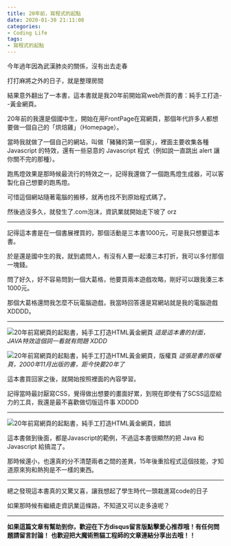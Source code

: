 ```yaml
---
title: 20年前，寫程式的起點
date: 2020-01-30 21:11:08
categories:
- Coding Life
tags:
- 寫程式的起點
---
```


今年過年因為武漢肺炎的關係，沒有出去走春

打打麻將之外的日子，就是整理房間

結果意外翻出了一本書，這本書就是我20年前開始寫web所買的書：純手工打造--黃金網頁。

<!-- more -->

20年前的我還是個國中生，開始在用FrontPage在寫網頁，那個年代許多人都想要做一個自己的「烘焙雞」（Homepage）。

當時我就做了一個自己的網站，叫做「豬豬的第一個家」，裡面主要收集各種 Javascript 的特效，還有一些惡意的 Javascript 程式（例如說一直跳出 alert 讓你關不完的那種）。

跑馬燈效果是那時候最流行的特效之一，記得我還做了一個跑馬燈生成器，可以客製化自己想要的跑馬燈。

可惜這個網站隨著電腦的搬移，就再也找不到原始程式碼了。

然後過沒多久，就發生了.com泡沫，資訊業就開始走下坡了 orz

---

記得這本書是在一個書展裡買的，那個活動是三本書1000元，可是我只想要這本書。

於是還是國中生的我，就到處問人，有沒有人要一起湊三本打折，我可以多付那個一塊錢。

問了好久，好不容易問到一個大葛格，他要買兩本遊戲攻略，剛好可以跟我湊三本1000元。

那個大葛格還問我怎麼不玩電腦遊戲，我當時回答還是寫網站就是我的電腦遊戲 XDDDD。

---

![20年前寫網頁的起點書，純手工打造HTML黃金網頁](https://magic-panda-engineer.s3-ap-northeast-1.amazonaws.com/blog-img/20200130-my-origin-of-coding-life1.jpg)
*這是這本書的封面，JAVA特效這個詞一看就有問題 XDDD*


![20年前寫網頁的起點書，純手工打造HTML黃金網頁，版權頁](https://magic-panda-engineer.s3-ap-northeast-1.amazonaws.com/blog-img/20200130-my-origin-of-coding-life2.jpg)
*這張是書的版權頁，2000年11月出版的書，距今快要20年了*


這本書買回家之後，就開始按照裡面的內容學習。

記得當時最討厭寫CSS，覺得做出想要的畫面好累，到現在即使有了SCSS這麼給力的工具，我還是最不喜歡做切版這件事 XDDDD

---

![20年前寫網頁的起點書，純手工打造HTML黃金網頁，錯誤](https://magic-panda-engineer.s3-ap-northeast-1.amazonaws.com/blog-img/20200130-my-origin-of-coding-life3.jpg)

這本書做到後面，都是Javascript的範例，不過這本書很顯然的把 Java 和 Javascript 給搞混了。

那時候還小，也還真的分不清楚兩者之間的差異，15年後重拾程式這個技能，才知道原來狗和熱狗是不一樣的東西。

---

總之發現這本書真的又驚又喜，讓我想起了學生時代一頭栽進寫code的日子

如果那時候有繼續走資訊業這條路，不知道又可以走多遠呢？

---

**如果這篇文章有幫助到你，歡迎在下方disqus留言版點擊愛心推荐哦！有任何問題請留言討論！**
**也歡迎把大魔術熊貓工程師的文章連結分享出去哦！！**